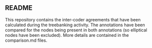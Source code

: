 ## README

This repository contains the inter-coder agreements that have been calculated during the treebanking activity. 
The annotations have been compared for the nodes being present in both annotations (so elliptical nodes have been excluded). More details are contained in the comparison.md files.   
